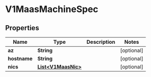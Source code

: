 # V1MaasMachineSpec

## Properties
Name | Type | Description | Notes
------------ | ------------- | ------------- | -------------
**az** | **String** |  |  [optional]
**hostname** | **String** |  |  [optional]
**nics** | [**List&lt;V1MaasNic&gt;**](V1MaasNic.md) |  |  [optional]
